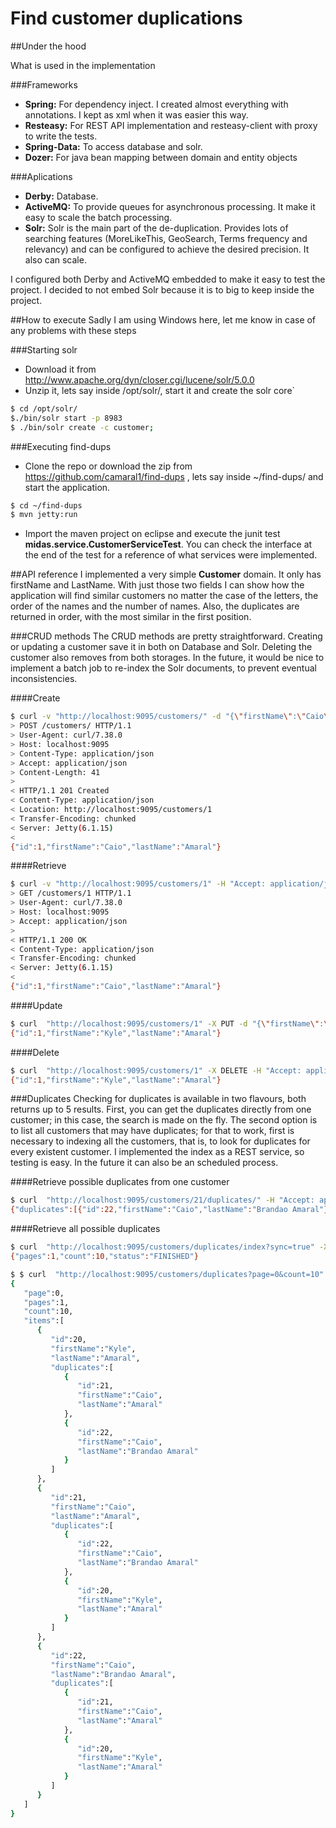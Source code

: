 # Find customer duplications

##Under the hood

What is used in the implementation

###Frameworks
- **Spring:** For dependency inject. I created almost everything with annotations. I kept as xml when it was easier this way.
- **Resteasy:** For REST API implementation and resteasy-client with proxy to write the tests.
- **Spring-Data:** To access database and solr.
- **Dozer:** For java bean mapping between domain and entity objects

###Aplications
- **Derby:** Database.
- **ActiveMQ:** To provide queues for asynchronous processing. It make it easy to scale the batch processing.
- **Solr:** Solr is the main part of the de-duplication. Provides lots of searching features (MoreLikeThis, GeoSearch, Terms frequency and relevancy) and can be configured to achieve the desired precision. It also can scale.

I configured both Derby and ActiveMQ embedded to make it easy to test the project. I decided to not embed Solr because it is to big to keep inside the project.


##How to execute
Sadly I am using Windows here, let me know in case of any problems with these steps

###Starting solr
- Download it from http://www.apache.org/dyn/closer.cgi/lucene/solr/5.0.0
- Unzip it, lets say inside /opt/solr/, start it and create the solr core`
```bash
$ cd /opt/solr/
$./bin/solr start -p 8983
$ ./bin/solr create -c customer;
```
 
###Executing find-dups
- Clone the repo or download the zip from https://github.com/camaral1/find-dups , lets say inside ~/find-dups/ and start the application.
```bash
$ cd ~/find-dups
$ mvn jetty:run
```
- Import the maven project on eclipse and execute the junit test **midas.service.CustomerServiceTest**. You can check the interface at the end of the test for a reference of what services were implemented.

##API reference
I implemented a very simple **Customer** domain. It only has firstName and LastName. With just those two fields I can show how the application will find similar customers no matter the case of the letters, the order of the names and the number of names. Also, the duplicates are returned in order, with the most similar in the first position.

###CRUD methods
The CRUD methods are pretty straightforward. Creating or updating a customer save it in both on Database and Solr. Deleting the customer also removes from both storages. In the future, it would be nice to implement a batch job to re-index the Solr documents, to prevent eventual inconsistencies.

####Create
```bash
$ curl -v "http://localhost:9095/customers/" -d "{\"firstName\":\"Caio\", \"lastName\":\"Amaral\"}" -H "Content-Type: application/json" -H "Accept: application/json"
> POST /customers/ HTTP/1.1
> User-Agent: curl/7.38.0
> Host: localhost:9095
> Content-Type: application/json
> Accept: application/json
> Content-Length: 41
>
< HTTP/1.1 201 Created
< Content-Type: application/json
< Location: http://localhost:9095/customers/1
< Transfer-Encoding: chunked
< Server: Jetty(6.1.15)
<
{"id":1,"firstName":"Caio","lastName":"Amaral"}

```

####Retrieve
```bash
$ curl -v "http://localhost:9095/customers/1" -H "Accept: application/json"
> GET /customers/1 HTTP/1.1
> User-Agent: curl/7.38.0
> Host: localhost:9095
> Accept: application/json
>
< HTTP/1.1 200 OK
< Content-Type: application/json
< Transfer-Encoding: chunked
< Server: Jetty(6.1.15)
<
{"id":1,"firstName":"Caio","lastName":"Amaral"}
```

####Update
```bash
$ curl  "http://localhost:9095/customers/1" -X PUT -d "{\"firstName\":\"Kyle\", \"lastName\":\"Amaral\"}" -H "Content-Type: application/json" -H "Accept: application/json"
{"id":1,"firstName":"Kyle","lastName":"Amaral"}
```

####Delete
```bash
$ curl  "http://localhost:9095/customers/1" -X DELETE -H "Accept: application/json"
{"id":1,"firstName":"Kyle","lastName":"Amaral"}
```

###Duplicates
Checking for duplicates is available in two flavours, both returns up to 5 results. First, you can get the duplicates directly from one customer; in this case, the search is made on the fly. The second option is to list all customers that may have duplicates; for that to work, first is necessary to indexing all the customers, that is, to look for duplicates for every existent customer. I implemented the index as a REST service, so testing is easy. In the future it can also be an scheduled process.

####Retrieve possible duplicates from one customer
```bash
$ curl  "http://localhost:9095/customers/21/duplicates/" -H "Accept: application/json"
{"duplicates":[{"id":22,"firstName":"Caio","lastName":"Brandao Amaral"},{"id":20,"firstName":"Kyle","lastName":"Amaral"}]}
```

####Retrieve all possible duplicates
```bash
$ curl  "http://localhost:9095/customers/duplicates/index?sync=true" -X POST -H "Accept: application/json"
{"pages":1,"count":10,"status":"FINISHED"}

$ $ curl  "http://localhost:9095/customers/duplicates?page=0&count=10" -H "Accept: application/json"
{  
   "page":0,
   "pages":1,
   "count":10,
   "items":[  
      {  
         "id":20,
         "firstName":"Kyle",
         "lastName":"Amaral",
         "duplicates":[  
            {  
               "id":21,
               "firstName":"Caio",
               "lastName":"Amaral"
            },
            {  
               "id":22,
               "firstName":"Caio",
               "lastName":"Brandao Amaral"
            }
         ]
      },
      {  
         "id":21,
         "firstName":"Caio",
         "lastName":"Amaral",
         "duplicates":[  
            {  
               "id":22,
               "firstName":"Caio",
               "lastName":"Brandao Amaral"
            },
            {  
               "id":20,
               "firstName":"Kyle",
               "lastName":"Amaral"
            }
         ]
      },
      {  
         "id":22,
         "firstName":"Caio",
         "lastName":"Brandao Amaral",
         "duplicates":[  
            {  
               "id":21,
               "firstName":"Caio",
               "lastName":"Amaral"
            },
            {  
               "id":20,
               "firstName":"Kyle",
               "lastName":"Amaral"
            }
         ]
      }
   ]
}
```